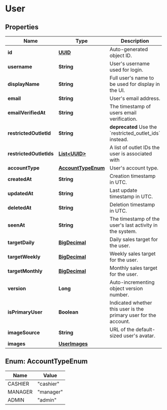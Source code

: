 
# User

## Properties
Name | Type | Description | Notes
------------ | ------------- | ------------- | -------------
**id** | [**UUID**](UUID.md) | Auto-generated object ID. | 
**username** | **String** | User&#39;s username used for login. | 
**displayName** | **String** | Full user&#39;s name to be used for display in the UI. |  [optional]
**email** | **String** | User&#39;s email address. |  [optional]
**emailVerifiedAt** | **String** | The timestamp of users email verification. |  [optional]
**restrictedOutletId** | **String** | **deprecated** Use the &#x60;restricted_outlet_ids&#x60; instead. |  [optional]
**restrictedOutletIds** | [**List&lt;UUID&gt;**](UUID.md) | A list of outlet IDs the user is associated with |  [optional]
**accountType** | [**AccountTypeEnum**](#AccountTypeEnum) | User&#39;s account type. | 
**createdAt** | **String** | Creation timestamp in UTC. | 
**updatedAt** | **String** | Last update timestamp in UTC. | 
**deletedAt** | **String** | Deletion timestamp in UTC. |  [optional]
**seenAt** | **String** | The timestamp of the user&#39;s last activity in the system. |  [optional]
**targetDaily** | [**BigDecimal**](BigDecimal.md) | Daily sales target for the user. |  [optional]
**targetWeekly** | [**BigDecimal**](BigDecimal.md) | Weekly sales target for the user. |  [optional]
**targetMonthly** | [**BigDecimal**](BigDecimal.md) | Monthly sales target for the user. |  [optional]
**version** | **Long** | Auto-incrementing object version number. | 
**isPrimaryUser** | **Boolean** | Indicated whether this user is the primary user for the account. | 
**imageSource** | **String** | URL of the default-sized user&#39;s avatar. |  [optional]
**images** | [**UserImages**](UserImages.md) |  |  [optional]


<a name="AccountTypeEnum"></a>
## Enum: AccountTypeEnum
Name | Value
---- | -----
CASHIER | &quot;cashier&quot;
MANAGER | &quot;manager&quot;
ADMIN | &quot;admin&quot;




